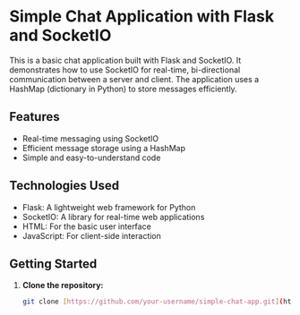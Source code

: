 # Simple Chat Application with Flask and SocketIO

This is a basic chat application built with Flask and SocketIO. It demonstrates how to use SocketIO for real-time, bi-directional communication between a server and client. The application uses a HashMap (dictionary in Python) to store messages efficiently.

## Features

* Real-time messaging using SocketIO
* Efficient message storage using a HashMap
* Simple and easy-to-understand code

## Technologies Used

* Flask: A lightweight web framework for Python
* SocketIO: A library for real-time web applications
* HTML: For the basic user interface
* JavaScript: For client-side interaction

## Getting Started

1. **Clone the repository:**
   ```bash
   git clone [https://github.com/your-username/simple-chat-app.git](https://github.com/your-username/simple-chat-app.git) 
